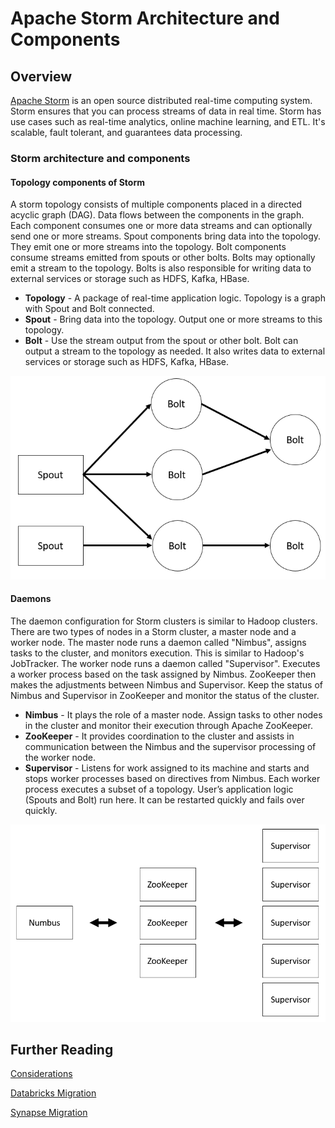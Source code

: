 
# Apache Storm Architecture and Components

## Overview
[Apache Storm](https://storm.apache.org/) is an open source distributed real-time computing system. Storm ensures that you can process streams of data in real time. Storm has use cases such as real-time analytics, online machine learning, and ETL. It's scalable, fault tolerant, and guarantees data processing.

### **Storm architecture and components**

#### Topology components of Storm

A storm topology consists of multiple components placed in a directed acyclic graph (DAG). Data flows between the components in the graph. Each component consumes one or more data streams and can optionally send one or more streams.
Spout components bring data into the topology. They emit one or more streams into the topology.
Bolt components consume streams emitted from spouts or other bolts. Bolts may optionally emit a stream to the topology. Bolts is also responsible for writing data to external services or storage such as HDFS, Kafka, HBase.

- **Topology** - A package of real-time application logic. Topology is a graph with Spout and Bolt connected.
- **Spout** - Bring data into the topology. Output one or more streams to this topology.
- **Bolt** - Use the stream output from the spout or other bolt. Bolt can output a stream to the topology as needed. It also writes data to external services or storage such as HDFS, Kafka, HBase.

![Storm Components](../images/apache-storm-components.png)


#### Daemons

The daemon configuration for Storm clusters is similar to Hadoop clusters. There are two types of nodes in a Storm cluster, a master node and a worker node. The master node runs a daemon called "Nimbus", assigns tasks to the cluster, and monitors execution. This is similar to Hadoop's JobTracker. The worker node runs a daemon called "Supervisor". Executes a worker process based on the task assigned by Nimbus. ZooKeeper then makes the adjustments between Nimbus and Supervisor. Keep the status of Nimbus and Supervisor in ZooKeeper and monitor the status of the cluster. 

- **Nimbus** - It plays the role of a master node. Assign tasks to other nodes in the cluster and monitor their execution through Apache ZooKeeper. 
- **ZooKeeper** - It provides coordination to the cluster and assists in communication between the Nimbus and the supervisor processing of the worker node. 
- **Supervisor** - Listens for work assigned to its machine and starts and stops worker processes based on directives from Nimbus. Each worker process executes a subset of a topology. User’s application logic (Spouts and Bolt) run here. It can be restarted quickly and fails over quickly.


![Storm Daemons](../images/storm-diagram-nimbus.png)

## Further Reading

[Considerations](considerations.md)

[Databricks Migration](databricks-migration.md)

[Synapse Migration](migration-approach.md)

